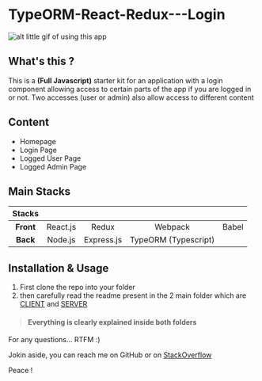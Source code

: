 # TypeORM-React-Redux---Login

![alt little gif of using this app](client/src/public/loginApp.gif)

## What's this ?
This is a **(Full Javascript)** starter kit for an application with a login component allowing access to certain parts of the app if you are logged in or not. Two accesses (user or admin) also allow access to different content

## Content
* Homepage
* Login Page
* Logged User Page
* Logged Admin Page

## Main Stacks
| Stacks    |            |             |                       |       |
|:---------:|:----------:|:-----------:|:---------------------:|:-----:|
| **Front** | React.js   | Redux       | Webpack               | Babel |
| **Back**  | Node.js    | Express.js  | TypeORM (Typescript)  |



## Installation & Usage
1. First clone the repo into your folder
2. then carefully read the readme present in the 2 main folder which are [CLIENT](https://github.com/MkDs17/TypeORM-React-Redux---Login/tree/master/client) and [SERVER](https://github.com/MkDs17/TypeORM-React-Redux---Login/tree/master/server)


> #### Everything is clearly explained inside both folders

For any questions... RTFM :) 

Jokin aside, you can reach me on GitHub or on [StackOverflow](https://stackoverflow.com/users/13077371/mkds17)

Peace ! 